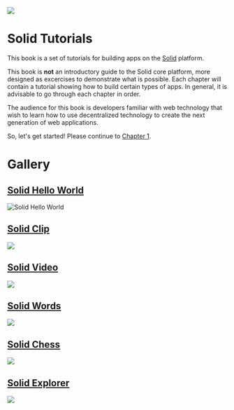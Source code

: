 ![](https://avatars3.githubusercontent.com/u/14262490?v=3&s=200)

Solid Tutorials
=======

This book is a set of tutorials for building apps on the [Solid](https://github.com/solid) platform.

This book is **not** an introductory guide to the Solid core platform, more designed as excercises to demonstrate what is possible.  Each chapter will contain a tutorial showing how to build certain types of apps.  In general, it is advisable to go through each chapter in order.

The audience for this book is developers familiar with web technology that wish to learn how to use decentralized technology to create the next generation of web applications.

So, let's get started!  Please continue to [Chapter 1](https://melvincarvalho.gitbooks.io/solid-tutorials/content/chapter1.html).


Gallery
=======

## [Solid Hello World](https://melvincarvalho.gitbooks.io/solid-tutorials/content/chapter1.html)

![Solid Hello World](https://melvincarvalho.gitbooks.io/solid-tutorials/content/solidhello.png)

## [Solid Clip](https://melvincarvalho.gitbooks.io/solid-tutorials/content/chapter2.html)

![](https://melvincarvalho.gitbooks.io/solid-tutorials/content/clip.png)

## [Solid Video](https://melvincarvalho.gitbooks.io/solid-tutorials/content/chapter3.html)

![](https://melvincarvalho.gitbooks.io/solid-tutorials/content/video.png)

## [Solid Words](https://melvincarvalho.gitbooks.io/solid-tutorials/content/chapter4.html)

![](https://melvincarvalho.gitbooks.io/solid-tutorials/content/words.png)

## [Solid Chess](https://melvincarvalho.gitbooks.io/solid-tutorials/content/chapter5.html)

![](https://melvincarvalho.gitbooks.io/solid-tutorials/content/solidchess.png)

## [Solid Explorer](https://melvincarvalho.gitbooks.io/solid-tutorials/content/chapter6.html)

![](https://melvincarvalho.gitbooks.io/solid-tutorials/content/solidexplorer.png)
